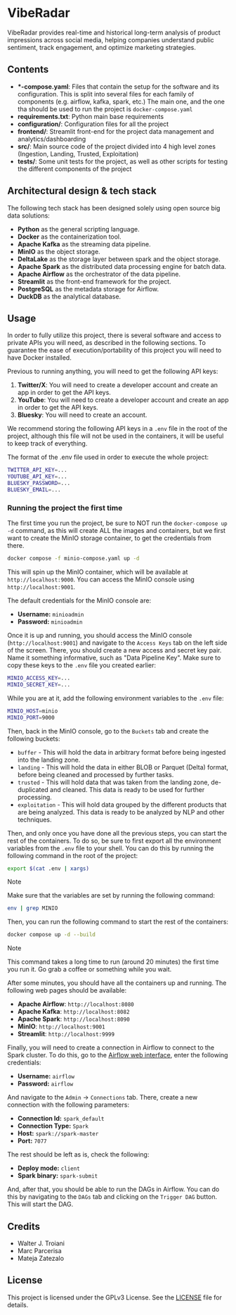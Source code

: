 # VibeRadar 

VibeRadar provides real-time and historical long-term analysis of product 
impressions across social media, helping companies understand public sentiment, 
track engagement, and optimize marketing strategies.

## Contents

- **\*-compose.yaml**: Files that contain the setup for the software and its 
  configuration. This is split into several files for each family of components
  (e.g. airflow, kafka, spark, etc.) The main one, and the one tha should be
  used to run the project is `docker-compose.yaml`
- **requirements.txt**: Python main base requirements 
- **configuration/**: Configuration files for all the project 
- **frontend/**: Streamlit front-end for the project data management and 
  analytics/dashboarding
- **src/**: Main source code of the project divided into 4 high level zones 
  (Ingestion, Landing, Trusted, Exploitation)
- **tests/**: Some unit tests for the project, as well as other scripts for
  testing the different components of the project

## Architectural design & tech stack

The following tech stack has been designed solely using open source big data
solutions:

- **Python** as the general scripting language.
- **Docker** as the containerization tool.
- **Apache Kafka** as the streaming data pipeline.
- **MinIO** as the object storage.
- **DeltaLake** as the storage layer between spark and the object storage.
- **Apache Spark** as the distributed data processing engine for batch data.
- **Apache Airflow** as the orchestrator of the data pipeline.
- **Streamlit** as the front-end framework for the project.
- **PostgreSQL** as the metadata storage for Airflow.
- **DuckDB** as the analytical database.

## Usage

In order to fully utilize this project, there is several software and access to
private APIs you will need, as described in the following sections. To guarantee
the ease of execution/portability of this project you will need to have Docker
installed.

Previous to running anything, you will need to get the following API keys:

1. **Twitter/X**: You will need to create a developer account and create an app
   in order to get the API keys.
2. **YouTube**: You will need to create a developer account and create an app
   in order to get the API keys.
3. **Bluesky**: You will need to create an account.

We recommend storing the following API keys in a `.env` file in the root of the
project, although this file will not be used in the containers, it will be
useful to keep track of everything.

The format of the .env file used in order to execute the whole project:

```bash 
TWITTER_API_KEY=...
YOUTUBE_API_KEY=...
BLUESKY_PASSWORD=...
BLUESKY_EMAIL=...
```

### Running the project the first time

The first time you run the project, be sure to NOT run the `docker-compose up -d`
command, as this will create ALL the images and containers, but we first want to
create the MinIO storage container, to get the credentials from there.

```sh
docker compose -f minio-compose.yaml up -d
```

This will spin up the MinIO container, which will be available at
`http://localhost:9000`. You can access the MinIO console using
`http://localhost:9001`.

The default credentials for the MinIO console are:
- **Username:** `minioadmin`
- **Password:** `minioadmin`

Once it is up and running, you should access the MinIO console
(`http://localhost:9001`) and navigate to the `Access Keys` tab on the left side
of the screen. There, you should create a new access and secret key pair. Name
it something informative, such as "Data Pipeline Key". Make sure to copy
these keys to the `.env` file you created earlier:

```bash
MINIO_ACCESS_KEY=...
MINIO_SECRET_KEY=...
```

While you are at it, add the following environment variables to the `.env` file:

```bash
MINIO_HOST=minio
MINIO_PORT=9000
```

Then, back in the MinIO console, go to the `Buckets` tab and create the following
buckets:
- `buffer` - This will hold the data in arbitrary format before being ingested
    into the landing zone.
- `landing` - This will hold the data in either BLOB or Parquet (Delta) format,
    before being cleaned and processed by further tasks.
- `trusted` - This will hold data that was taken from the landing zone, de-duplicated
    and cleaned. This data is ready to be used for further processing.
- `exploitation` - This will hold data grouped by the different products that 
    are being analyzed. This data is ready to be analyzed by NLP and other
    techniques.

Then, and only once you have done all the previous steps, you can start the rest
of the containers. To do so, be sure to first export all the environment variables
from the `.env` file to your shell. You can do this by running the following
command in the root of the project:

```sh
export $(cat .env | xargs)
```

> [!NOTE]
> Make sure that the variables are set by running the following command:
> ```sh
> env | grep MINIO
> ```

Then, you can run the following command to start the rest of the containers:

```sh
docker compose up -d --build
```

> [!NOTE]
> This command takes a long time to run (around 20 minutes) the first time
> you run it. Go grab a coffee or something while you wait.

After some minutes, you should have all the containers up and running. The 
following web pages should be available:

- **Apache Airflow**: `http://localhost:8080`
- **Apache Kafka**: `http://localhost:8082`
- **Apache Spark**: `http://localhost:8090`
- **MinIO**: `http://localhost:9001`
- **Streamlit**: `http://localhost:9999`

Finally, you will need to create a connection in Airflow to connect to the Spark
cluster. To do this, go to the [Airflow web interface](http://localhost:8080),
enter the following credentials:

- **Username:** `airflow`
- **Password:** `airflow`

And navigate to the `Admin` -> `Connections` tab. There, create a new connection
with the following parameters:

- **Connection Id:** `spark_default`
- **Connection Type:** `Spark`
- **Host:** `spark://spark-master`
- **Port:** `7077`

The rest should be left as is, check the following:

- **Deploy mode:** `client`
- **Spark binary:** `spark-submit`

And, after that, you should be able to run the DAGs in Airflow. You can do this
by navigating to the `DAGs` tab and clicking on the `Trigger DAG` button. This
will start the DAG.
 
## Credits

- Walter J. Troiani 
- Marc Parcerisa
- Mateja Zatezalo

## License 

This project is licensed under the GPLv3 License. See the [LICENSE](../LICENSE) file for details.

